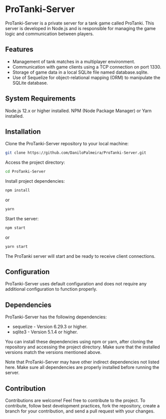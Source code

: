 # ProTanki-Server

ProTanki-Server is a private server for a tank game called ProTanki. This server is developed in Node.js and is responsible for managing the game logic and communication between players.

## Features

- Management of tank matches in a multiplayer environment.
- Communication with game clients using a TCP connection on port 1330.
- Storage of game data in a local SQLite file named database.sqlite.
- Use of Sequelize for object-relational mapping (ORM) to manipulate the SQLite database.

## System Requirements

Node.js 12.x or higher installed.
NPM (Node Package Manager) or Yarn installed.

## Installation

Clone the ProTanki-Server repository to your local machine:

```bash
git clone https://github.com/DaniloPalmeira/ProTanki-Server.git
```

Access the project directory:

```bash
cd ProTanki-Server
```

Install project dependencies:

```bash
npm install
```

or

```bash
yarn
```

Start the server:

```bash
npm start
```

or

```bash
yarn start
```

The ProTanki server will start and be ready to receive client connections.

## Configuration

ProTanki-Server uses default configuration and does not require any additional configuration to function properly.

## Dependencies

ProTanki-Server has the following dependencies:

- sequelize - Version 6.29.3 or higher.
- sqlite3 - Version 5.1.4 or higher.

You can install these dependencies using npm or yarn, after cloning the repository and accessing the project directory.
Make sure that the installed versions match the versions mentioned above.

Note that ProTanki-Server may have other indirect dependencies not listed here. Make sure all dependencies are properly installed before running the server.

## Contribution

Contributions are welcome! Feel free to contribute to the project. To contribute, follow best development practices, fork the repository, create a branch for your contribution, and send a pull request with your changes.
